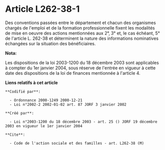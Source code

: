 # Article L262-38-1

Des conventions passées entre le département et chacun des organismes chargés de l'emploi et de la formation professionnelle
fixent les modalités de mise en oeuvre des actions mentionnées aux 2°, 3° et, le cas échéant, 5° de l'article L. 262-38 et
déterminent la nature des informations nominatives échangées sur la situation des bénéficiaires.

**Nota:**

Les dispositions de la loi 2003-1200 du 18 décembre 2003 sont applicables à compter du 1er janvier 2004, sous réserve de
l'entrée en vigueur à cette date des dispositions de la loi de finances mentionnée à l'article 4.

**Liens relatifs à cet article**

	**Codifié par**:

	  - Ordonnance 2000-1249 2000-12-21
	  - Loi n°2002-2 2002-01-02 art. 87 JORF 3 janvier 2002

	**Créé par**:

	  - Loi n°2003-1200 du 18 décembre 2003 - art. 25 () JORF 19 décembre 2003 en vigueur le 1er janvier 2004

	**Cite**:

	  - Code de l'action sociale et des familles - art. L262-38 (M)
